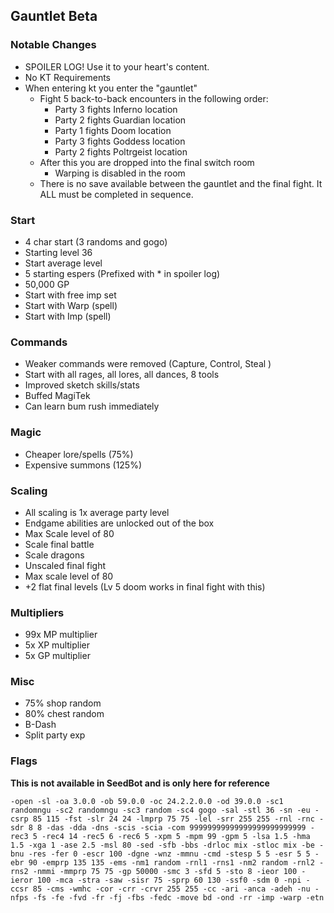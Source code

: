 ## Gauntlet Beta

### Notable Changes
- SPOILER LOG! Use it to your heart's content.
- No KT Requirements
- When entering kt you enter the "gauntlet"
    - Fight 5 back-to-back encounters in the following order:
        - Party 3 fights Inferno location
        - Party 2 fights Guardian location
        - Party 1 fights Doom location
        - Party 3 fights Goddess location
        - Party 2 fights Poltrgeist location
    - After this you are dropped into the final switch room
        - Warping is disabled in the room
    - There is no save available between the gauntlet and the final fight. It ALL must be completed in sequence.

### Start
- 4 char start (3 randoms and gogo)
- Starting level 36
- Start average level
- 5 starting espers (Prefixed with * in spoiler log)
- 50,000 GP
- Start with free imp set
- Start with Warp (spell)
- Start with Imp (spell)

### Commands
- Weaker commands were removed (Capture, Control, Steal )
- Start with all rages, all lores, all dances, 8 tools
- Improved sketch skills/stats
- Buffed MagiTek
- Can learn bum rush immediately

### Magic
- Cheaper lore/spells (75%)
- Expensive summons (125%)

### Scaling
- All scaling is 1x average party level
- Endgame abilities are unlocked out of the box
- Max Scale level of 80
- Scale final battle
- Scale dragons
- Unscaled final fight
- Max scale level of 80
- +2 flat final levels (Lv 5 doom works in final fight with this)

### Multipliers
- 99x MP multiplier
- 5x XP multiplier
- 5x GP multiplier

### Misc
- 75% shop random
- 80% chest random
- B-Dash
- Split party exp

### Flags
**This is not available in SeedBot and is only here for reference**
```
-open -sl -oa 3.0.0 -ob 59.0.0 -oc 24.2.2.0.0 -od 39.0.0 -sc1 randomngu -sc2 randomngu -sc3 random -sc4 gogo -sal -stl 36 -sn -eu -csrp 85 115 -fst -slr 24 24 -lmprp 75 75 -lel -srr 255 255 -rnl -rnc -sdr 8 8 -das -dda -dns -scis -scia -com 99999999999999999999999999 -rec3 5 -rec4 14 -rec5 6 -rec6 5 -xpm 5 -mpm 99 -gpm 5 -lsa 1.5 -hma 1.5 -xga 1 -ase 2.5 -msl 80 -sed -sfb -bbs -drloc mix -stloc mix -be -bnu -res -fer 0 -escr 100 -dgne -wnz -mmnu -cmd -stesp 5 5 -esr 5 5 -ebr 90 -emprp 135 135 -ems -nm1 random -rnl1 -rns1 -nm2 random -rnl2 -rns2 -nmmi -mmprp 75 75 -gp 50000 -smc 3 -sfd 5 -sto 8 -ieor 100 -ieror 100 -mca -stra -saw -sisr 75 -sprp 60 130 -ssf0 -sdm 0 -npi -ccsr 85 -cms -wmhc -cor -crr -crvr 255 255 -cc -ari -anca -adeh -nu -nfps -fs -fe -fvd -fr -fj -fbs -fedc -move bd -ond -rr -imp -warp -etn
```